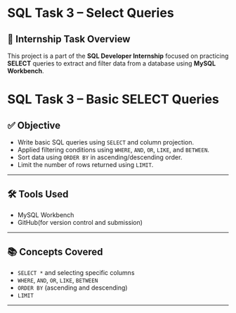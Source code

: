 # SQL Task 3 – Select Queries

## 📌 Internship Task Overview

This project is a part of the **SQL Developer Internship** focused on practicing **SELECT** queries to extract and filter data from a database using **MySQL Workbench**.
# SQL Task 3 – Basic SELECT Queries


## ✅ Objective

- Write basic SQL queries using `SELECT` and column projection.
- Applied filtering conditions using `WHERE`, `AND`, `OR`, `LIKE`, and `BETWEEN`.
- Sort data using `ORDER BY` in ascending/descending order.
- Limit the number of rows returned using `LIMIT`.


---

## 🛠️ Tools Used

- MySQL Workbench
- GitHub(for version control and submission)

---

## 📚 Concepts Covered

- `SELECT *` and selecting specific columns
- `WHERE`, `AND`, `OR`, `LIKE`, `BETWEEN`
- `ORDER BY` (ascending and descending)
- `LIMIT`
  

---


